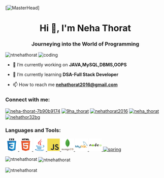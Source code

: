 [![MasterHead](https://giphy.com/gifs/animation-animated-gif-xTiTnxpQ3ghPiB2Hp6)]
<h1 align="center">Hi 👋, I'm Neha Thorat</h1>
<h3 align="center">Journeying into the World of Programming</h3>
<img align = "right"  width=400  alt="coding"  src="https://chicmic.com.au/wp-content/themes/chicmic/img/codingisgood/project.png">

<p align="left"> <img src="https://komarev.com/ghpvc/?username=ntnehathorat&label=Profile%20views&color=0e75b6&style=flat" alt="ntnehathorat" /> </p>

- 🔭 I’m currently working on **JAVA,MySQL,DBMS,OOPS**

- 🌱 I’m currently learning **DSA-Full Stack Developer**

- 📫 How to reach me **nehathorat2016@gmail.com**

<h3 align="left">Connect with me:</h3>
<p align="left">
<a href="https://linkedin.com/in/neha-thorat-7b90b9174" target="blank"><img align="center" src="https://raw.githubusercontent.com/rahuldkjain/github-profile-readme-generator/master/src/images/icons/Social/linked-in-alt.svg" alt="neha-thorat-7b90b9174" height="30" width="40" /></a>
<a href="https://instagram.com/9ha_thorat" target="blank"><img align="center" src="https://raw.githubusercontent.com/rahuldkjain/github-profile-readme-generator/master/src/images/icons/Social/instagram.svg" alt="9ha_thorat" height="30" width="40" /></a>
<a href="https://www.hackerrank.com/nehathorat2016" target="blank"><img align="center" src="https://raw.githubusercontent.com/rahuldkjain/github-profile-readme-generator/master/src/images/icons/Social/hackerrank.svg" alt="nehathorat2016" height="30" width="40" /></a>
<a href="https://www.leetcode.com/neha_thorat" target="blank"><img align="center" src="https://raw.githubusercontent.com/rahuldkjain/github-profile-readme-generator/master/src/images/icons/Social/leet-code.svg" alt="neha_thorat" height="30" width="40" /></a>
<a href="https://auth.geeksforgeeks.org/user/nehathor32bg" target="blank"><img align="center" src="https://raw.githubusercontent.com/rahuldkjain/github-profile-readme-generator/master/src/images/icons/Social/geeks-for-geeks.svg" alt="nehathor32bg" height="30" width="40" /></a>
</p>

<h3 align="left">Languages and Tools:</h3>
<p align="left"> <a href="https://www.w3schools.com/css/" target="_blank" rel="noreferrer"> <img src="https://raw.githubusercontent.com/devicons/devicon/master/icons/css3/css3-original-wordmark.svg" alt="css3" width="40" height="40"/> </a> <a href="https://www.w3.org/html/" target="_blank" rel="noreferrer"> <img src="https://raw.githubusercontent.com/devicons/devicon/master/icons/html5/html5-original-wordmark.svg" alt="html5" width="40" height="40"/> </a> <a href="https://www.java.com" target="_blank" rel="noreferrer"> <img src="https://raw.githubusercontent.com/devicons/devicon/master/icons/java/java-original.svg" alt="java" width="40" height="40"/> </a> <a href="https://developer.mozilla.org/en-US/docs/Web/JavaScript" target="_blank" rel="noreferrer"> <img src="https://raw.githubusercontent.com/devicons/devicon/master/icons/javascript/javascript-original.svg" alt="javascript" width="40" height="40"/> </a> <a href="https://www.mongodb.com/" target="_blank" rel="noreferrer"> <img src="https://raw.githubusercontent.com/devicons/devicon/master/icons/mongodb/mongodb-original-wordmark.svg" alt="mongodb" width="40" height="40"/> </a> <a href="https://www.mysql.com/" target="_blank" rel="noreferrer"> <img src="https://raw.githubusercontent.com/devicons/devicon/master/icons/mysql/mysql-original-wordmark.svg" alt="mysql" width="40" height="40"/> </a> <a href="https://nodejs.org" target="_blank" rel="noreferrer"> <img src="https://raw.githubusercontent.com/devicons/devicon/master/icons/nodejs/nodejs-original-wordmark.svg" alt="nodejs" width="40" height="40"/> </a> <a href="https://spring.io/" target="_blank" rel="noreferrer"> <img src="https://www.vectorlogo.zone/logos/springio/springio-icon.svg" alt="spring" width="40" height="40"/> </a> </p>

<p><img align="left" src="https://github-readme-stats.vercel.app/api/top-langs?username=ntnehathorat&show_icons=true&locale=en&layout=compact" alt="ntnehathorat" /></p>

<p>&nbsp;<img align="center" src="https://github-readme-stats.vercel.app/api?username=ntnehathorat&show_icons=true&locale=en" alt="ntnehathorat" /></p>

<p><img align="center" src="https://github-readme-streak-stats.herokuapp.com/?user=ntnehathorat&" alt="ntnehathorat" /></p>
